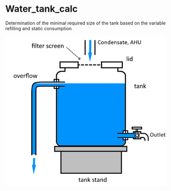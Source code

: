# Water_tank_calc
Determination of the minimal required size of the tank based on the variable refilling and static consumption

![Diagram](Assets/water-tank.png)
